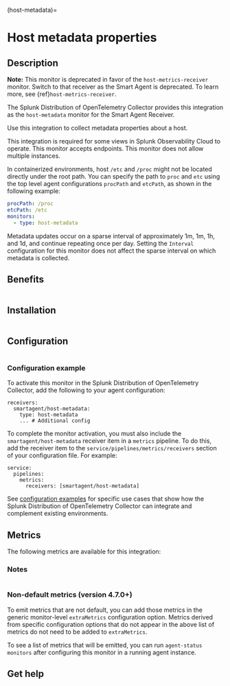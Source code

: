 (host-metadata)=

# Host metadata properties

<meta name="description" content="Use this Splunk Observability Cloud integration for the host-metadata monitor. See benefits, install, configuration, and metrics">

## Description

**Note:** This monitor is deprecated in favor of the `host-metrics-receiver` monitor. Switch to that receiver as the Smart Agent is deprecated. To learn more, see {ref}`host-metrics-receiver`.

The Splunk Distribution of OpenTelemetry Collector provides this integration as the `host-metadata` monitor for the Smart Agent Receiver.

Use this integration to collect metadata properties about a host.

This integration is required for some views in Splunk Observability Cloud to operate. This monitor accepts endpoints. This monitor does not allow multiple instances.

In containerized environments, host `/etc` and `/proc` might not be located
directly under the root path. You can specify the path to `proc` and `etc` using the top level agent configurations `procPath` and `etcPath`, as shown in the following example:

```yaml
procPath: /proc
etcPath: /etc
monitors:
  - type: host-metadata
```

Metadata updates occur on a sparse interval of approximately
1m, 1m, 1h, and 1d, and continue repeating once per day.
Setting the `Interval` configuration for this monitor does not affect the
sparse interval on which metadata is collected.

## Benefits

```{include} /_includes/benefits.md
```
## Installation

```{include} /_includes/collector-installation.md
```

## Configuration

```{include} /_includes/configuration.md
```

### Configuration example

To activate this monitor in the Splunk Distribution of OpenTelemetry Collector, add the following to your agent configuration:

```
receivers:
  smartagent/host-metadata:
    type: host-metadata
    ... # Additional config
```

To complete the monitor activation, you must also include the `smartagent/host-metadata` receiver item in a `metrics` pipeline. To do this, add the receiver item to the `service/pipelines/metrics/receivers` section of your configuration file. For example:

```
service:
  pipelines:
    metrics:
      receivers: [smartagent/host-metadata]
```

See <a href="https://github.com/signalfx/splunk-otel-collector/tree/main/examples" target="_blank">configuration examples</a> for specific use cases that show how the Splunk Distribution of OpenTelemetry Collector can integrate and complement existing environments.

## Metrics

The following metrics are available for this integration:

<div class="metrics-yaml" url="https://raw.githubusercontent.com/signalfx/signalfx-agent/main/pkg/monitors/metadata/hostmetadata/metadata.yaml"></div>

### Notes

```{include} /_includes/metric-defs.md
```

### Non-default metrics (version 4.7.0+)

To emit metrics that are not default, you can add those metrics in the
generic monitor-level `extraMetrics` configuration option. Metrics derived from specific configuration options that do not appear in the above list of metrics do not need to be added to `extraMetrics`.

To see a list of metrics that will be emitted, you can run `agent-status
monitors` after configuring this monitor in a running agent instance.

## Get help

```{include} /_includes/troubleshooting.md
```